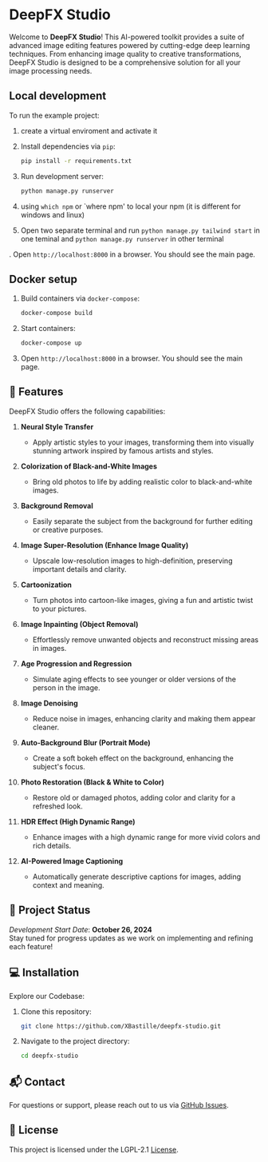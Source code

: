 # DeepFX Studio

Welcome to **DeepFX Studio**! This AI-powered toolkit provides a suite of advanced image editing features powered by cutting-edge deep learning techniques. From enhancing image quality to creative transformations, DeepFX Studio is designed to be a comprehensive solution for all your image processing needs.

## Local development

To run the example project:

1. create a virtual enviroment and activate it

2. Install dependencies via `pip`:

    ```bash
    pip install -r requirements.txt
    ```

3. Run development server:

    ```bash
    python manage.py runserver
    ```

4. using `which npm` or `where npm' to local your npm (it is different for windows and linux)

5. Open two separate terminal and run `python manage.py tailwind start` in one teminal and `python manage.py runserver` in other terminal

. Open `http://localhost:8000` in a browser. You should see the main page.


## Docker setup

1. Build containers via `docker-compose`:

    ```bash
    docker-compose build
    ```

2. Start containers:

    ```bash
    docker-compose up
    ```

3. Open `http://localhost:8000` in a browser. You should see the main page.

## 🚀 Features

DeepFX Studio offers the following capabilities:

1. **Neural Style Transfer**  
   - Apply artistic styles to your images, transforming them into visually stunning artwork inspired by famous artists and styles.

2. **Colorization of Black-and-White Images**  
   - Bring old photos to life by adding realistic color to black-and-white images.

3. **Background Removal**  
   - Easily separate the subject from the background for further editing or creative purposes.

4. **Image Super-Resolution (Enhance Image Quality)**  
   - Upscale low-resolution images to high-definition, preserving important details and clarity.

5. **Cartoonization**  
   - Turn photos into cartoon-like images, giving a fun and artistic twist to your pictures.

6. **Image Inpainting (Object Removal)**  
   - Effortlessly remove unwanted objects and reconstruct missing areas in images.

7. **Age Progression and Regression**  
   - Simulate aging effects to see younger or older versions of the person in the image.

8. **Image Denoising**  
   - Reduce noise in images, enhancing clarity and making them appear cleaner.

9. **Auto-Background Blur (Portrait Mode)**  
   - Create a soft bokeh effect on the background, enhancing the subject's focus.

10. **Photo Restoration (Black & White to Color)**  
    - Restore old or damaged photos, adding color and clarity for a refreshed look.

11. **HDR Effect (High Dynamic Range)**  
    - Enhance images with a high dynamic range for more vivid colors and rich details.

12. **AI-Powered Image Captioning**  
    - Automatically generate descriptive captions for images, adding context and meaning.

## 📅 Project Status

*Development Start Date*: **October 26, 2024**  
Stay tuned for progress updates as we work on implementing and refining each feature!

## 💻 Installation

Explore our Codebase:

1. Clone this repository:
   ```bash
   git clone https://github.com/XBastille/deepfx-studio.git
   ```
2. Navigate to the project directory:
   ```bash
   cd deepfx-studio
   ```
## 📬 Contact

For questions or support, please reach out to us via [GitHub Issues](https://github.com/your-username/deepfx-studio/issues).

## 📜 License

This project is licensed under the LGPL-2.1 [License](https://github.com/XBastille/DeepFX-Studio/blob/main/LICENSE).
